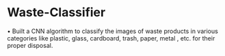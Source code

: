 # Waste-Classifier
•	Built a CNN  algorithm to classify the images of waste products in various categories like plastic,
glass, cardboard, trash, paper, metal ,  etc. for their proper disposal. 
